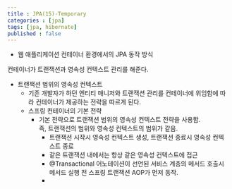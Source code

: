 ```yaml
---
title : JPA(15)-Temporary
categories : [jpa]
tags: [jpa, hibernate]
published : false
---
```



 - 웹 애플리케이션 컨테이너 환경에서의 JPA 동작 방식

컨테이너가 트랜잭션과 영속성 컨텍스트 관리를 해준다.

 - 트랜잭션 범위의 영속성 컨텍스트
   - 기존 개발자가 하던 엔티티 매니저와 트랜잭션 관리를 컨테이너에 위임함에 따라 컨테이너가 제공하는 전략을 따르게 된다.
   - 스프링 컨테이너의 기본 전략
     - 기본 전략으로 트랜잭션 범위의 영속성 컨텍스트 전략을 사용함.<br> 즉, 트랜잭션의 범위와 영속성 컨텍스트의 범위가 같음. 
       - 트랜잭션 시작시 영속성 컨텍스트 생성, 트랜잭션 종료시 영속성 컨텍스트 종료
       - 같은 트랜잭션 내에서는 항상 같은 영속성 컨텍스트에 접근
       - @Transactional 어노테이션이 선언된 서비스 계층의 메서드 호출시 메서드 실행 전 스프링 트랜잭션 AOP가 먼저 동작.
       - 